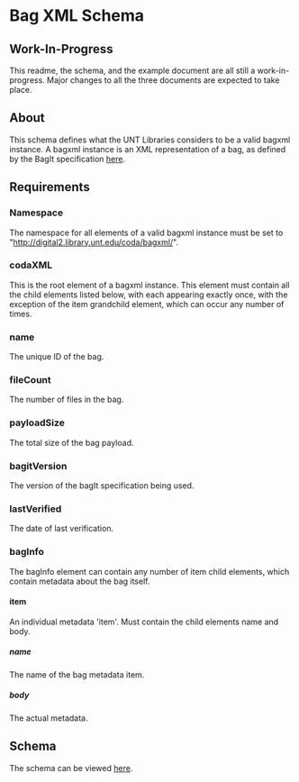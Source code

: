 Bag XML Schema
==============


Work-In-Progress
----------------

This readme, the schema, and the example document are all still a
work-in-progress. Major changes to all the three documents are expected
to take place.


About
-----

This schema defines what the UNT Libraries considers to be a valid bagxml
instance. A bagxml instance is an XML representation of a bag, as defined
by the BagIt specification
[here](http://www.digitalpreservation.gov/documents/bagitspec.pdf).


Requirements
------------

### Namespace ###

The namespace for all elements of a valid bagxml instance must be set to
"http://digital2.library.unt.edu/coda/bagxml/".


### codaXML ###

This is the root element of a bagxml instance. This element must contain all the
child elements listed below, with each appearing exactly once, with the exception
of the item grandchild element, which can occur any number of times.


### name ###

The unique ID of the bag.


### fileCount ###

The number of files in the bag.


### payloadSize ###

The total size of the bag payload.


### bagitVersion ###

The version of the bagIt specification being used.


### lastVerified ###

The date of last verification.


### bagInfo ###

The bagInfo element can contain any number of item child elements, which contain
metadata about the bag itself.


#### item ####

An individual metadata 'item'. Must contain the child elements name and body.


##### name #####

The name of the bag metadata item.


##### body #####

The actual metadata.


Schema
------

The schema can be viewed [here](https://github.com/unt-libraries/xml-schemas/blob/master/bagxml/bagxml.xsd).
